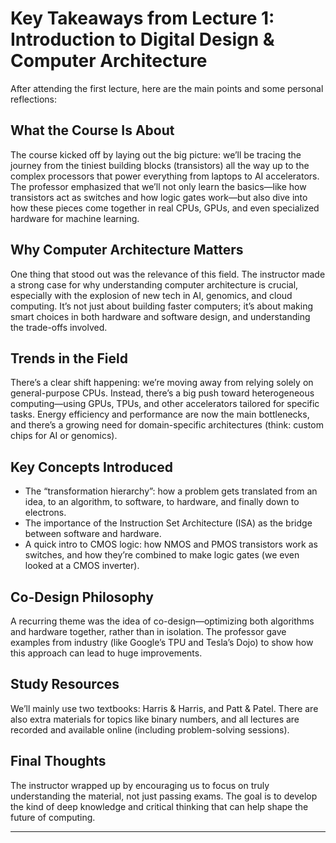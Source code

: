 # Key Takeaways from Lecture 1: Introduction to Digital Design & Computer Architecture

After attending the first lecture, here are the main points and some personal reflections:

## What the Course Is About
The course kicked off by laying out the big picture: we’ll be tracing the journey from the tiniest building blocks (transistors) all the way up to the complex processors that power everything from laptops to AI accelerators. The professor emphasized that we’ll not only learn the basics—like how transistors act as switches and how logic gates work—but also dive into how these pieces come together in real CPUs, GPUs, and even specialized hardware for machine learning.

## Why Computer Architecture Matters
One thing that stood out was the relevance of this field. The instructor made a strong case for why understanding computer architecture is crucial, especially with the explosion of new tech in AI, genomics, and cloud computing. It’s not just about building faster computers; it’s about making smart choices in both hardware and software design, and understanding the trade-offs involved.

## Trends in the Field
There’s a clear shift happening: we’re moving away from relying solely on general-purpose CPUs. Instead, there’s a big push toward heterogeneous computing—using GPUs, TPUs, and other accelerators tailored for specific tasks. Energy efficiency and performance are now the main bottlenecks, and there’s a growing need for domain-specific architectures (think: custom chips for AI or genomics).

## Key Concepts Introduced
- The “transformation hierarchy”: how a problem gets translated from an idea, to an algorithm, to software, to hardware, and finally down to electrons.
- The importance of the Instruction Set Architecture (ISA) as the bridge between software and hardware.
- A quick intro to CMOS logic: how NMOS and PMOS transistors work as switches, and how they’re combined to make logic gates (we even looked at a CMOS inverter).

## Co-Design Philosophy
A recurring theme was the idea of co-design—optimizing both algorithms and hardware together, rather than in isolation. The professor gave examples from industry (like Google’s TPU and Tesla’s Dojo) to show how this approach can lead to huge improvements.

## Study Resources
We’ll mainly use two textbooks: Harris & Harris, and Patt & Patel. There are also extra materials for topics like binary numbers, and all lectures are recorded and available online (including problem-solving sessions).

## Final Thoughts
The instructor wrapped up by encouraging us to focus on truly understanding the material, not just passing exams. The goal is to develop the kind of deep knowledge and critical thinking that can help shape the future of computing.

---

